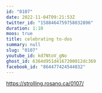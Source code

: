 ```yaml
---
id: "0107"
date: 2022-11-04T09:21:53Z
twitter_id: "1588464759758032896"
duration: 1:10
moos: true
title: celebrating to-dos
summary: null
slug: "0107"
youtube_id: kd7NtoV_gNo
ghost_id: 6364d951d4167200012dc369
facebook_id: "864477424544832"
---
```

https://strolling.rosano.ca/0107/
